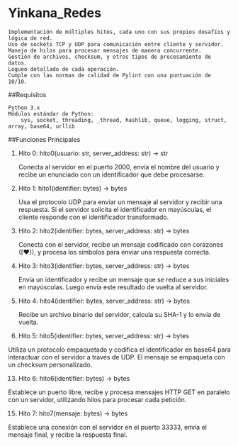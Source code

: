 # Yinkana_Redes
    Implementación de múltiples hitos, cada uno con sus propios desafíos y lógica de red.
    Uso de sockets TCP y UDP para comunicación entre cliente y servidor.
    Manejo de hilos para procesar mensajes de manera concurrente.
    Gestión de archivos, checksum, y otros tipos de procesamiento de datos.
    Logueo detallado de cada operación.
    Cumple con las normas de calidad de Pylint con una puntuación de 10/10.
    
##Requisitos

    Python 3.x
    Módulos estándar de Python:
        sys, socket, threading, _thread, hashlib, queue, logging, struct, array, base64, urllib

##Funciones Principales

1. Hito 0: hito0(usuario: str, server_address: str) -> str

    Conecta al servidor en el puerto 2000, envía el nombre del usuario y recibe un enunciado con un identificador que debe procesarse.

3. Hito 1: hito1(identifier: bytes) -> bytes

    Usa el protocolo UDP para enviar un mensaje al servidor y recibir una respuesta. Si el servidor solicita el identificador en mayúsculas, el cliente responde con el identificador transformado.

5. Hito 2: hito2(identifier: bytes, server_address: str) -> bytes
 
      Conecta con el servidor, recibe un mensaje codificado con corazones ([❤]), y procesa los símbolos para enviar una respuesta correcta.

7. Hito 3: hito3(identifier: bytes, server_address: str) -> bytes

    Envía un identificador y recibe un mensaje que se reduce a sus iniciales en mayúsculas. Luego envía este resultado de vuelta al servidor.

9. Hito 4: hito4(identifier: bytes, server_address: str) -> bytes
 
   Recibe un archivo binario del servidor, calcula su SHA-1 y lo envía de vuelta.

11. Hito 5: hito5(identifier: bytes, server_address: str) -> bytes
  
  Utiliza un protocolo empaquetado y codifica el identificador en base64 para interactuar con el servidor a través de UDP. El mensaje se empaqueta con un checksum personalizado.

13. Hito 6: hito6(identifier: bytes) -> bytes
  
  Establece un puerto libre, recibe y procesa mensajes HTTP GET en paralelo con un servidor, utilizando hilos para procesar cada petición.

15. Hito 7: hito7(mensaje: bytes) -> bytes
  
  Establece una conexión con el servidor en el puerto 33333, envía el mensaje final, y recibe la respuesta final.
